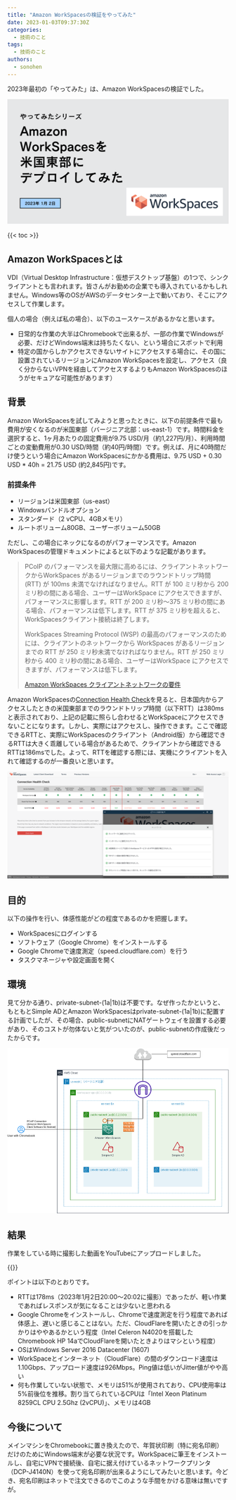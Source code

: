 ```yaml
---
title: "Amazon WorkSpacesの検証をやってみた"
date: 2023-01-03T09:37:30Z
categories:
  - 技術のこと
tags:
  - 技術のこと
authors:
  - sonohen
---
```


2023年最初の「やってみた」は、Amazon WorkSpacesの検証でした。

<!--more-->

![表紙イメージ](images/top_image.png)

{{< toc >}}

## Amazon WorkSpacesとは

VDI（Virtual Desktop Infrastructure：仮想デスクトップ基盤）の1つで、シンクライアントとも言われます。皆さんがお勤めの企業でも導入されているかもしれません。Windows等のOSがAWSのデータセンター上で動いており、そこにアクセスして作業します。

個人の場合（例えば私の場合）、以下のユースケースがあるかなと思います。

- 日常的な作業の大半はChromebookで出来るが、一部の作業でWindowsが必要、だけどWindows端末は持ちたくない、という場合にスポットで利用
- 特定の国からしかアクセスできないサイトにアクセスする場合に、その国に設置されているリージョンにAmazon WorkSpacesを設定し、アクセス（良く分からないVPNを経由してアクセスするよりもAmazon WorkSpacesのほうがセキュアな可能性があります）

## 背景

Amazon WorkSpacesを試してみようと思ったときに、以下の前提条件で最も費用が安くなるのが米国東部（バージニア北部：us-east-1）です。時間料金を選択すると、1ヶ月あたりの固定費用が9.75 USD/月（約1,227円/月）、利用時間ごとの変動費用が0.30 USD/時間（約40円/時間）です。例えば、月に40時間だけ使うという場合にAmazon WorkSpacesにかかる費用は、9.75 USD + 0.30 USD * 40h = 21.75 USD (約2,845円)です。

### 前提条件

- リージョンは米国東部（us-east）
- Windowsバンドルオプション
- スタンダード（2 vCPU、4GBメモリ）
- ルートボリューム80GB、ユーザーボリューム50GB

ただし、この場合にネックになるのがパフォーマンスです。Amazon WorkSpacesの管理ドキュメントによると以下のような記載があります。


> PCoIP のパフォーマンスを最大限に高めるには、クライアントネットワークからWorkSpaces があるリージョンまでのラウンドトリップ時間 (RTT) が 100ms 未満でなければなりません。RTT が 100 ミリ秒から 200 ミリ秒の間にある場合、ユーザーはWorkSpace にアクセスできますが、パフォーマンスに影響します。RTT が 200 ミリ秒～375 ミリ秒の間にある場合、パフォーマンスは低下します。RTT が 375 ミリ秒を超えると、WorkSpacesクライアント接続は終了します。
> 
> WorkSpaces Streaming Protocol (WSP) の最高のパフォーマンスのためには、クライアントのネットワークから WorkSpaces があるリージョンまでの RTT が 250 ミリ秒未満でなければなりません。RTT が 250 ミリ秒から 400 ミリ秒の間にある場合、ユーザーはWorkSpace にアクセスできますが、パフォーマンスは低下します。
> 
> [Amazon WorkSpaces クライアントネットワークの要件](https://docs.aws.amazon.com/ja_jp/workspaces/latest/adminguide/workspaces-network-requirements.html)

Amazon WorkSpacesの[Connection Health Check](https://clients.amazonworkspaces.com/Health.html)を見ると、日本国内からアクセスしたときの米国東部までのラウンドトリップ時間（以下RTT）は380msと表示されており、上記の記載に照らし合わせるとWorkSpaceにアクセスできないことになります。しかし、実際にはアクセスし、操作できます。ここで確認できるRTTと、実際にWorkSpacesのクライアント（Android版）から確認できるRTTは大きく乖離している場合があるためで、クライアントから確認できるRTTは186msでした。よって、RTTを確認する際には、実機にクライアントを入れて確認するのが一番良いと思います。

![Connection Health Checkの結果](images/connection_health_check.png)

## 目的

以下の操作を行い、体感性能がどの程度であるのかを把握します。

- WorkSpacesにログインする
- ソフトウェア（Google Chrome）をインストールする
- Google Chromeで速度測定（speed.cloudflare.com）を行う
- タスクマネージャや設定画面を開く

## 環境

見て分かる通り、private-subnet-(1a|1b)は不要です。なぜ作ったかというと、もともとSimple ADとAmazon WorkSpacesはprivate-subnet-(1a|1b)に配置する計画でしたが、その場合、public-subnetにNATゲートウェイを設置する必要があり、そのコストが勿体ないと気がついたのが、public-subnetの作成後だったからです。

![全体像](images/WorkSpaces_overall_design.drawio.png)

## 結果

作業をしている時に撮影した動画をYouTubeにアップロードしました。

{{<youtube Or0luY0mWCQ>}}

ポイントは以下のとおりです。
- RTTは178ms（2023年1月2日20:00〜20:02に撮影）であったが、軽い作業であればレスポンスが気になることは少ないと思われる
- Google Chromeをインストールし、Chromeで速度測定を行う程度であれば体感上、遅いと感じることはない。ただ、CloudFlareを開いたときの引っかかりはややあるかという程度（Intel Celeron N4020を搭載したChromebook HP 14aでCloudFlareを開いたときよりはマシという程度）
- OSはWindows Server 2016 Datacenter (1607)
- WorkSpaceとインターネット（CloudFlare）の間のダウンロード速度は1.10Gbps、アップロード速度は926Mbps。Ping値は低いがJitter値がやや高い
- 何も作業していない状態で、メモリは51%が使用されており、CPU使用率は5%前後位を推移。割り当てられているCPUは「Intel Xeon Platinum 8259CL CPU 2.5Ghz (2vCPU)」、メモリは4GB

## 今後について

メインマシンをChromebookに置き換えたので、年賀状印刷（特に宛名印刷）だけのためにWindows端末が必要な状況です。WorkSpaceに筆王をインストールし、自宅にVPNで接続後、自宅に据え付けているネットワークプリンタ（DCP-J4140N）を使って宛名印刷が出来るようにしてみたいと思います。今どき、宛名印刷はネットで注文できるのでこのような手間をかける意味は無いですが。
